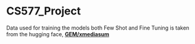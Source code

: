 # CS577_Project

Data used for training the models both Few Shot and Fine Tuning is taken from the hugging face, <a href=https://huggingface.co/datasets/GEM/xmediasum><b>GEM/xmediasum</b></a>
